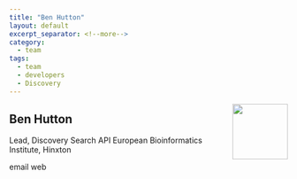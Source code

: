 ```yaml
---
title: "Ben Hutton"
layout: default
excerpt_separator: <!--more-->
category:
  - team
tags:
  - team
  - developers
  - Discovery
---
```


<img style="float: right; width: 100px;" src="{{ 'assets/img/team/bhutton.jpg' | relative_url}}" />

## Ben Hutton

Lead, Discovery Search API
European Bioinformatics Institute, Hinxton  

<!--more-->

email []()
web []()

